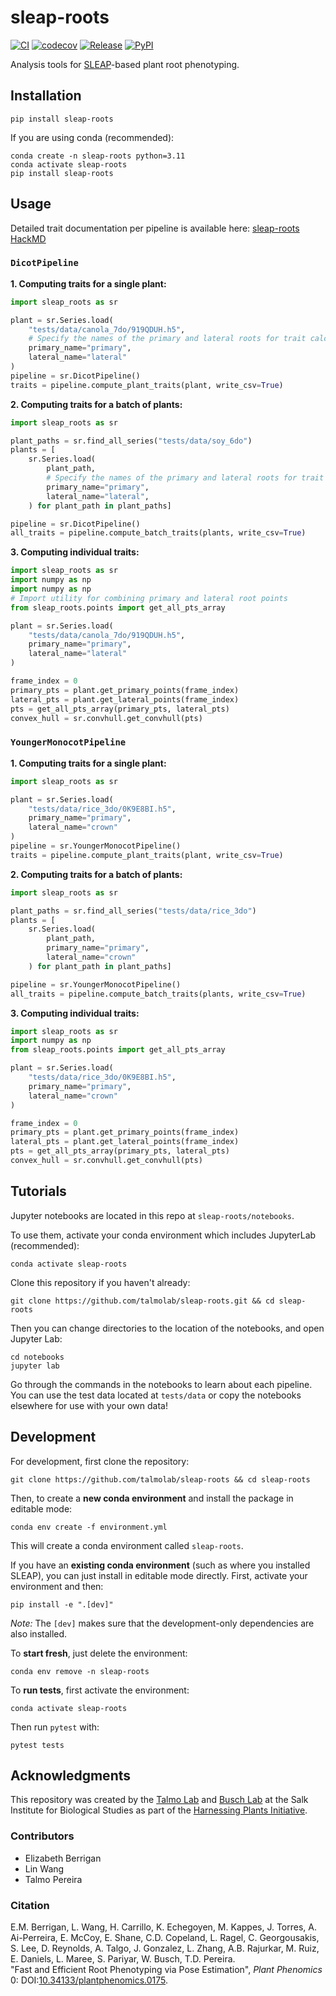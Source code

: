 # sleap-roots

[![CI](https://github.com/talmolab/sleap-roots/actions/workflows/ci.yml/badge.svg)](https://github.com/talmolab/sleap-roots/actions/workflows/ci.yml)
[![codecov](https://codecov.io/gh/talmolab/sleap-roots/branch/main/graph/badge.svg)](https://codecov.io/gh/talmolab/sleap-roots)
[![Release](https://img.shields.io/github/v/release/talmolab/sleap-roots?label=Latest)](https://github.com/talmolab/sleap-roots/releases/)
[![PyPI](https://img.shields.io/pypi/v/sleap-roots?label=PyPI)](https://pypi.org/project/sleap-roots)

Analysis tools for [SLEAP](https://sleap.ai)-based plant root phenotyping.

## Installation
```
pip install sleap-roots
```

If you are using conda (recommended):
```
conda create -n sleap-roots python=3.11
conda activate sleap-roots
pip install sleap-roots
```

## Usage

Detailed trait documentation per pipeline is available here:
[sleap-roots HackMD](https://hackmd.io/DMiXO2kXQhKH8AIIcIy--g)


### `DicotPipeline`

**1. Computing traits for a single plant:**

```py
import sleap_roots as sr

plant = sr.Series.load(
    "tests/data/canola_7do/919QDUH.h5",
    # Specify the names of the primary and lateral roots for trait calculation
    primary_name="primary",
    lateral_name="lateral"
)
pipeline = sr.DicotPipeline()
traits = pipeline.compute_plant_traits(plant, write_csv=True)
```

**2. Computing traits for a batch of plants:**

```py
import sleap_roots as sr

plant_paths = sr.find_all_series("tests/data/soy_6do")
plants = [
    sr.Series.load(
        plant_path,
        # Specify the names of the primary and lateral roots for trait calculation
        primary_name="primary",
        lateral_name="lateral",
    ) for plant_path in plant_paths]

pipeline = sr.DicotPipeline()
all_traits = pipeline.compute_batch_traits(plants, write_csv=True)
```

**3. Computing individual traits:**

```py
import sleap_roots as sr
import numpy as np
import numpy as np
# Import utility for combining primary and lateral root points
from sleap_roots.points import get_all_pts_array

plant = sr.Series.load(
    "tests/data/canola_7do/919QDUH.h5",
    primary_name="primary",
    lateral_name="lateral"
)

frame_index = 0
primary_pts = plant.get_primary_points(frame_index)
lateral_pts = plant.get_lateral_points(frame_index)
pts = get_all_pts_array(primary_pts, lateral_pts)
convex_hull = sr.convhull.get_convhull(pts)
```

### `YoungerMonocotPipeline`

**1. Computing traits for a single plant:**

```py
import sleap_roots as sr

plant = sr.Series.load(
    "tests/data/rice_3do/0K9E8BI.h5",
    primary_name="primary",
    lateral_name="crown"
)
pipeline = sr.YoungerMonocotPipeline()
traits = pipeline.compute_plant_traits(plant, write_csv=True)
```

**2. Computing traits for a batch of plants:**

```py
import sleap_roots as sr

plant_paths = sr.find_all_series("tests/data/rice_3do")
plants = [
    sr.Series.load(
        plant_path,
        primary_name="primary",
        lateral_name="crown"
    ) for plant_path in plant_paths]

pipeline = sr.YoungerMonocotPipeline()
all_traits = pipeline.compute_batch_traits(plants, write_csv=True)
```

**3. Computing individual traits:**

```py
import sleap_roots as sr
import numpy as np
from sleap_roots.points import get_all_pts_array

plant = sr.Series.load(
    "tests/data/rice_3do/0K9E8BI.h5",
    primary_name="primary",
    lateral_name="crown"
)

frame_index = 0
primary_pts = plant.get_primary_points(frame_index)
lateral_pts = plant.get_lateral_points(frame_index)
pts = get_all_pts_array(primary_pts, lateral_pts)
convex_hull = sr.convhull.get_convhull(pts)
```

## Tutorials
Jupyter notebooks are located in this repo at `sleap-roots/notebooks`.

To use them, activate your conda environment which includes JupyterLab (recommended):
```
conda activate sleap-roots
```

Clone this repository if you haven't already:
```
git clone https://github.com/talmolab/sleap-roots.git && cd sleap-roots
```

Then you can change directories to the location of the notebooks, and open Jupyter Lab:
```
cd notebooks
jupyter lab
```

Go through the commands in the notebooks to learn about each pipeline. 
You can use the test data located at `tests/data` or copy the notebooks elsewhere for use with your own data!


## Development
For development, first clone the repository:
```
git clone https://github.com/talmolab/sleap-roots && cd sleap-roots
```

Then, to create a **new conda environment** and install the package in editable mode:
```
conda env create -f environment.yml
```
This will create a conda environment called `sleap-roots`.

If you have an **existing conda environment** (such as where you installed SLEAP), you
can just install in editable mode directly. First, activate your environment and then:
```
pip install -e ".[dev]"
```
*Note:* The `[dev]` makes sure that the development-only dependencies are also
installed.

To **start fresh**, just delete the environment:
```
conda env remove -n sleap-roots
```

To **run tests**, first activate the environment:
```
conda activate sleap-roots
```
Then run `pytest` with:
```
pytest tests
```

## Acknowledgments

This repository was created by the [Talmo Lab](https://talmolab.org) and [Busch Lab](https://busch.salk.edu) at the Salk Institute for Biological Studies as part of the [Harnessing Plants Initiative](https://www.salk.edu/harnessing-plants-initiative/).

### Contributors

- Elizabeth Berrigan
- Lin Wang
- Talmo Pereira

### Citation

E.M. Berrigan, L. Wang, H. Carrillo, K. Echegoyen, M. Kappes, J. Torres, A. Ai-Perreira, E. McCoy, E. Shane, C.D. Copeland, L. Ragel, 
C. Georgousakis, S. Lee, D. Reynolds, A. Talgo, J. Gonzalez, L. Zhang, A.B. Rajurkar, M. Ruiz, E. Daniels, L. Maree, S. Pariyar, W. Busch, T.D. Pereira.  
"Fast and Efficient Root Phenotyping via Pose Estimation", *Plant Phenomics* 0: DOI:[10.34133/plantphenomics.0175](https://doi.org/10.34133/plantphenomics.0175).
